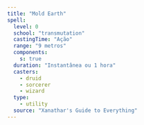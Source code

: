 ```yaml
---
title: "Mold Earth"
spell:
  level: 0
  school: "transmutation"
  castingTime: "Ação"
  range: "9 metros"
  components:
    s: true
  duration: "Instantânea ou 1 hora"
  casters:
    - druid
    - sorcerer
    - wizard
  type:
    - utility
  source: "Xanathar's Guide to Everything"
---
```

